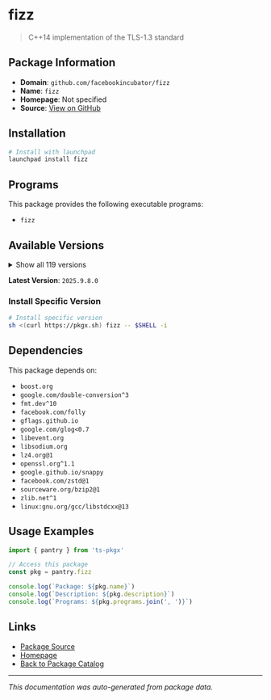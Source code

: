 # fizz

> C++14 implementation of the TLS-1.3 standard

## Package Information

- **Domain**: `github.com/facebookincubator/fizz`
- **Name**: `fizz`
- **Homepage**: Not specified
- **Source**: [View on GitHub](https://github.com/pkgxdev/pantry/tree/main/projects/github.com/facebookincubator/fizz/package.yml)

## Installation

```bash
# Install with launchpad
launchpad install fizz
```

## Programs

This package provides the following executable programs:

- `fizz`

## Available Versions

<details>
<summary>Show all 119 versions</summary>

- `2025.9.8.0`, `2025.9.29.0`, `2025.9.22.0`, `2025.9.15.0`, `2025.9.1.0`
- `2025.8.4.0`, `2025.8.25.0`, `2025.8.18.0`, `2025.8.11.0`, `2025.7.7.0`
- `2025.7.28.0`, `2025.7.21.0`, `2025.7.14.0`, `2025.6.9.0`, `2025.6.30.0`
- `2025.6.23.0`, `2025.6.2.0`, `2025.6.16.0`, `2025.5.5.0`, `2025.5.26.0`
- `2025.5.19.0`, `2025.5.12.0`, `2025.4.7.0`, `2025.4.28.0`, `2025.4.21.0`
- `2025.4.14.0`, `2025.3.31.0`, `2025.3.3.0`, `2025.3.24.0`, `2025.3.17.0`
- `2025.3.10.0`, `2025.2.3.0`, `2025.2.17.0`, `2025.2.10.0`, `2025.10.6.0`
- `2025.1.6.0`, `2025.1.27.0`, `2025.1.20.0`, `2025.1.13.0`, `2024.9.30.0`
- `2024.9.23.0`, `2024.9.2.0`, `2024.9.16.0`, `2024.8.5.0`, `2024.8.26.0`
- `2024.8.19.0`, `2024.8.12.0`, `2024.7.8.0`, `2024.7.29.0`, `2024.7.22.0`
- `2024.7.15.0`, `2024.7.1.0`, `2024.6.24.0`, `2024.6.17.0`, `2024.6.10.0`
- `2024.5.27.0`, `2024.5.20.0`, `2024.5.13.0`, `2024.4.8.0`, `2024.4.29.0`
- `2024.4.22.0`, `2024.4.15.0`, `2024.4.1.0`, `2024.3.4.0`, `2024.3.25.0`
- `2024.3.18.0`, `2024.3.11.0`, `2024.2.5.0`, `2024.2.26.0`, `2024.2.19.0`
- `2024.2.12.0`, `2024.12.9.0`, `2024.12.30.0`, `2024.12.23.0`, `2024.12.2.0`
- `2024.12.16.0`, `2024.11.4.0`, `2024.11.25.0`, `2024.11.18.0`, `2024.11.11.0`
- `2024.10.7.0`, `2024.10.28.0`, `2024.10.21.0`, `2024.10.14.0`, `2024.1.8.0`
- `2024.1.29.0`, `2024.1.22.0`, `2024.1.15.0`, `2024.1.1.0`, `2023.9.4.0`
- `2023.9.25.0`, `2023.9.18.0`, `2023.9.11.0`, `2023.8.28.0`, `2023.8.14.0`
- `2023.7.3.0`, `2023.7.24.0`, `2023.7.17.0`, `2023.7.10.0`, `2023.6.8.0`
- `2023.6.26.0`, `2023.6.19.0`, `2023.5.8.0`, `2023.5.22.0`, `2023.5.15.0`
- `2023.5.1.0`, `2023.12.4.0`, `2023.12.25.0`, `2023.12.18.0`, `2023.12.11.0`
- `2023.11.6.0`, `2023.11.27.0`, `2023.11.20.0`, `2023.11.13.0`, `2023.10.9.0`
- `2023.10.30.0`, `2023.10.23.0`, `2023.10.2.0`, `2023.10.16.0`

</details>

**Latest Version**: `2025.9.8.0`

### Install Specific Version

```bash
# Install specific version
sh <(curl https://pkgx.sh) fizz -- $SHELL -i
```

## Dependencies

This package depends on:

- `boost.org`
- `google.com/double-conversion^3`
- `fmt.dev^10`
- `facebook.com/folly`
- `gflags.github.io`
- `google.com/glog<0.7`
- `libevent.org`
- `libsodium.org`
- `lz4.org@1`
- `openssl.org^1.1`
- `google.github.io/snappy`
- `facebook.com/zstd@1`
- `sourceware.org/bzip2@1`
- `zlib.net^1`
- `linux:gnu.org/gcc/libstdcxx@13`

## Usage Examples

```typescript
import { pantry } from 'ts-pkgx'

// Access this package
const pkg = pantry.fizz

console.log(`Package: ${pkg.name}`)
console.log(`Description: ${pkg.description}`)
console.log(`Programs: ${pkg.programs.join(', ')}`)
```

## Links

- [Package Source](https://github.com/pkgxdev/pantry/tree/main/projects/github.com/facebookincubator/fizz/package.yml)
- [Homepage](#)
- [Back to Package Catalog](../../../package-catalog.md)

---

*This documentation was auto-generated from package data.*
